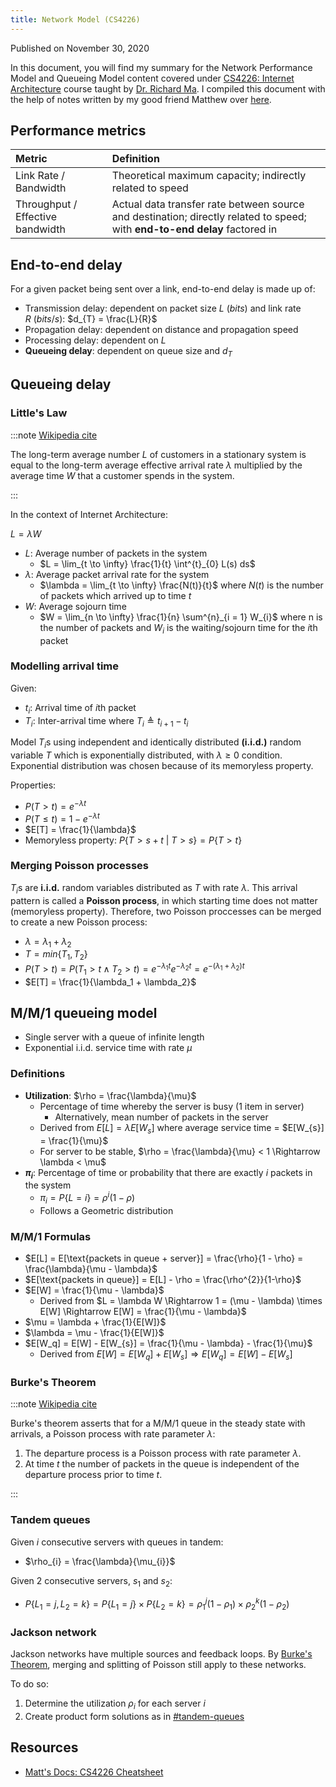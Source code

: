 ```yaml
---
title: Network Model (CS4226)
---
```


Published on November 30, 2020

In this document, you will find my summary for the Network Performance Model and Queueing Model content covered under [CS4226: Internet Architecture](https://nusmods.com/modules/CS4226/internet-architecture) course taught by [Dr. Richard Ma](https://www.comp.nus.edu.sg/~tbma/). I compiled this document with the help of notes written by my good friend Matthew over [here](https://crazoter.github.io/My-Docs/docs/markdown/CS4226_summary).

## Performance metrics

| Metric                           | Definition                                                                                                                 |
| :------------------------------- | :------------------------------------------------------------------------------------------------------------------------- |
| Link Rate / Bandwidth            | Theoretical maximum capacity; indirectly related to speed                                                                  |
| Throughput / Effective bandwidth | Actual data transfer rate between source and destination; directly related to speed; with **end-to-end delay** factored in |

## End-to-end delay

For a given packet being sent over a link, end-to-end delay is made up of:

- Transmission delay: dependent on packet size $L\ (bits)$ and link rate $R\ (bits/s)$: $d_{T} = \frac{L}{R}$
- Propagation delay: dependent on distance and propagation speed
- Processing delay: dependent on $L$
- **Queueing delay**: dependent on queue size and $d_{T}$

## Queueing delay

### Little's Law

:::note [Wikipedia cite](https://en.wikipedia.org/wiki/Little%27s_law)

The long-term average number $L$ of customers in a stationary system is equal to the long-term average effective arrival rate $\lambda$ multiplied by the average time $W$ that a customer spends in the system.

:::

In the context of Internet Architecture:

$L = \lambda W$

- $L$: Average number of packets in the system
  - $L = \lim_{t \to \infty} \frac{1}{t} \int^{t}_{0} L(s) ds$
- $\lambda$: Average packet arrival rate for the system
  - $\lambda = \lim_{t \to \infty} \frac{N(t)}{t}$ where $N(t)$ is the number of packets which arrived up to time $t$
- $W$: Average sojourn time
  - $W = \lim_{n \to \infty} \frac{1}{n} \sum^{n}_{i = 1} W_{i}$ where n is the number of packets and $W_{i}$ is the waiting/sojourn time for the $i$th packet

### Modelling arrival time

Given:

- $t_{i}$: Arrival time of $i$th packet
- $T_{i}$: Inter-arrival time where $T_{i} \triangleq t_{i + 1} - t_{i}$

Model $T_{i}$s using independent and identically distributed **(i.i.d.)** random variable $T$ which is exponentially distributed, with $\lambda \geq 0$ condition. Exponential distribution was chosen because of its memoryless property.

Properties:

- $P(T > t) = e^{-\lambda t}$
- $P(T \leq t) = 1-e^{-\lambda t}$
- $E[T] = \frac{1}{\lambda}$
- Memoryless property: $P\{T > s + t\ |\ T > s \} = P\{T > t\}$

### Merging Poisson processes

$T_{i}$s are **i.i.d.** random variables distributed as $T$ with rate $\lambda$. This arrival pattern is called a **Poisson process**, in which starting time does not matter (memoryless property). Therefore, two Poisson proccesses can be merged to create a new Poisson process:

- $\lambda = \lambda_{1} + \lambda_{2}$
- $T = min\{T_{1}, T_{2}\}$
- $P(T > t) = P(T_{1} > t \wedge T_{2} > t) = e^{-\lambda_{1} t} e^{-\lambda_{2} t} = e^{-(\lambda_{1} + \lambda_{2}) t}$
- $E[T] = \frac{1}{\lambda_1 + \lambda_2}$

## M/M/1 queueing model

- Single server with a queue of infinite length
- Exponential i.i.d. service time with rate $\mu$

### Definitions

- **Utilization**: $\rho = \frac{\lambda}{\mu}$
  - Percentage of time whereby the server is busy (1 item in server)
    - Alternatively, mean number of packets in the server
  - Derived from $E[L] = \lambda E[W_{s}]$ where average service time = $E[W_{s}] = \frac{1}{\mu}$
  - For server to be stable, $\rho = \frac{\lambda}{\mu} < 1 \Rightarrow \lambda < \mu$
- **$\pi_{i}$**: Percentage of time or probability that there are exactly $i$ packets in the system
  - $\pi_{i} = P\{L = i\} = \rho^{i}(1 - \rho)$
  - Follows a Geometric distribution

### M/M/1 Formulas

- $E[L] = E[\text{packets in queue + server}] = \frac{\rho}{1 - \rho} = \frac{\lambda}{\mu - \lambda}$
- $E[\text{packets in queue}] = E[L] - \rho = \frac{\rho^{2}}{1-\rho}$
- $E[W] = \frac{1}{\mu - \lambda}$
  - Derived from $L = \lambda W \Rightarrow 1 = (\mu - \lambda) \times E[W] \Rightarrow E[W] = \frac{1}{\mu - \lambda}$
- $\mu = \lambda + \frac{1}{E[W]}$
- $\lambda = \mu - \frac{1}{E[W]}$
- $E[W_q] = E[W] - E[W_{s}] = \frac{1}{\mu - \lambda} - \frac{1}{\mu}$
  - Derived from $E[W] = E[W_{q}] + E[W_{s}] \Rightarrow E[W_{q}] = E[W] - E[W_{s}]$

### Burke's Theorem

:::note [Wikipedia cite](https://en.wikipedia.org/wiki/Burke%27s_theorem)

Burke's theorem asserts that for a M/M/1 queue in the steady state with arrivals, a Poisson process with rate parameter $\lambda$:

1. The departure process is a Poisson process with rate parameter $\lambda$.
1. At time $t$ the number of packets in the queue is independent of the departure process prior to time $t$.

:::

### Tandem queues

Given $i$ consecutive servers with queues in tandem:

- $\rho_{i} = \frac{\lambda}{\mu_{i}}$

Given 2 consecutive servers, $s_{1}$ and $s_{2}$:

- $P\{L_{1} = j, L_{2} = k\} = P\{L_{1} = j\} \times P\{L_{2} = k\} = \rho^{j}_{1} (1 - \rho_{1}) \times \rho^{k}_{2} (1 - \rho_{2})$

### Jackson network

Jackson networks have multiple sources and feedback loops. By [Burke's Theorem](#burkes-theorem), merging and splitting of Poisson still apply to these networks.

To do so:

1. Determine the utilization $\rho_{i}$ for each server $i$
1. Create product form solutions as in [#tandem-queues](#tandem-queues)

## Resources

- [Matt's Docs: CS4226 Cheatsheet](https://crazoter.github.io/My-Docs/docs/markdown/CS4226_summary)
